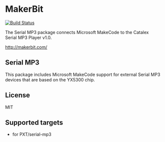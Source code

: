 # MakerBit

[![Build Status](https://travis-ci.org/1010Technologies/pxt-serial-mp3.svg?branch=master)](https://travis-ci.org/1010Technologies/pxt-serial-mp3)

The Serial MP3 package connects Microsoft MakeCode to the Catalex Serial MP3 Player v1.0.

http://makerbit.com/

## Serial MP3
This package includes Microsoft MakeCode support for external Serial MP3 devices that are based on the YX5300 chip.

## License

MIT

## Supported targets

* for PXT/serial-mp3
